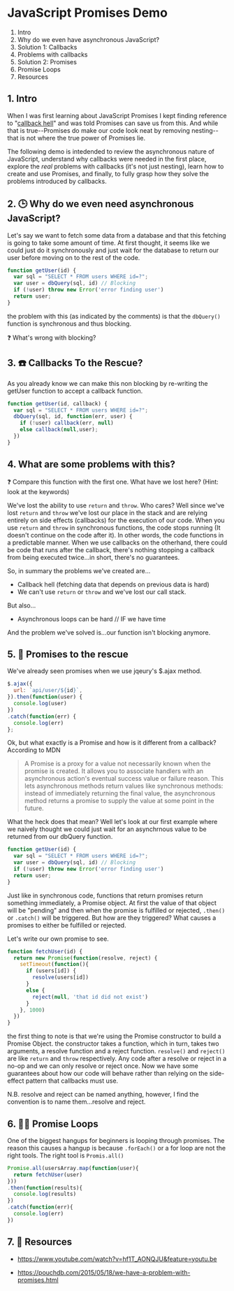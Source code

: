 # JavaScript Promises Demo

1. Intro
1. Why do we even have asynchronous JavaScript?
1. Solution 1: Callbacks
1. Problems with callbacks
1. Solution 2: Promises
1. Promise Loops
1. Resources

## 1. Intro
When I was first learning about JavaScript Promises I kept finding reference to "[callback hell](http://callbackhell.com/)" and was told Promises can save us from this.
And while that is true--Promises do make our code look neat by removing nesting--that is not where the true power of Promises lie. 

The following demo is intedended to review the asynchronous nature of JavaScript, understand why callbacks were needed in the first place, explore the _real_ problems with callbacks (it's not just nesting), learn how to create and use Promises, and finally, to fully grasp how they solve the problems introduced by callbacks. 

## 2. 🕒 Why do we even need asynchronous JavaScript?
Let's say we want to fetch some data from a database and that this fetching is going to take some amount of time. At first thought, it seems like we could just do it synchronously and just wait for the database to return our user before moving on to the rest of the code. 

```javascript 
function getUser(id) {
  var sql = "SELECT * FROM users WHERE id=?";
  var user = dbQuery(sql, id) // Blocking
  if (!user) throw new Error('error finding user')
  return user;
}
```
the problem with this (as indicated by the comments) is that the `dbQuery()` function is synchronous and thus blocking. 

❓ What's wrong with blocking? 

## 3. ☎️ Callbacks To the Rescue?
As you already know we can make this non blocking by re-writing the getUser function to accept a callback function. 
```javascript 
function getUser(id, callback) {
  var sql = "SELECT * FROM users WHERE id=?";
  dbQuery(sql, id, function(err, user) {
    if (!user) callback(err, null)
    else callback(null,user);
  }) 
}
```

## 4. What are some problems with this? 
❓ Compare this function with the first one. What have we lost here? (Hint: look at the keywords)

We've lost the ability to use `return` and `throw`. Who cares? Well since we've lost `return` and `throw` we've lost our place in the stack and are relying entirely on side effects (callbacks) for the execution of our code. When you use `return` and `throw` in synchronous functions, the code stops running (It doesn't continue on the code after it). In other words, the code functions in a predictable manner. When we use callbacks on the otherhand, there could be code that runs after the callback, there's nothing stopping a callback from being executed twice...in short, there's no guarantees. 

So, in summary the problems we've created are...

  * Callback hell (fetching data that depends on previous data is hard)
  * We can't use `return` or `throw` and we've lost our call stack.

But also... 
  * Asynchronous loops can be hard  // IF we have time

And the problem we've solved is...our function isn't blocking anymore. 


## 5. 🤞 Promises to the rescue

We've already seen promises when we use jqeury's $.ajax method. 

```javascript
$.ajax({
  url: `api/user/${id}`,
}).then(function(user) {
  console.log(user)
})
.catch(function(err) {
  console.log(err)
};
```

Ok, but what exactly is a Promise and how is it different from a callback? 
According to MDN 
>  A Promise is a proxy for a value not necessarily known when the promise is created. It allows you to associate handlers with an asynchronous action's eventual success value or failure reason. This lets asynchronous methods return values like synchronous methods: instead of immediately returning the final value, the asynchronous method returns a promise to supply the value at some point in the future.

What the heck does that mean? Well let's look at our first example where we naively thought we could just wait for an asynchrnous value to be returned from our dbQuery function.
```javascript 
function getUser(id) {
  var sql = "SELECT * FROM users WHERE id=?";
  var user = dbQuery(sql, id) // Blocking
  if (!user) throw new Error('error finding user')
  return user;
}
``` 
Just like in synchronous code, functions that return promises return something immediately, a Promise object. At first the value of that object will be "pending" and then when the promise is fulfilled or rejected, `.then()` or `.catch()` will be triggered. But how are they triggered? What causes a promises to either be fulfilled or rejected. 

Let's write our own promise to see. 

```javascript
function fetchUser(id) {
  return new Promise(function(resolve, reject) {
    setTimeout(function(){
      if (users[id]) {
        resolve(users[id])
      } 
      else {
        reject(null, 'that id did not exist')
      }
    }, 1000)
  })
}
```
the first thing to note is that we're using the Promise constructor to build a Promise Object. the constructor takes a function, which in turn, takes two arguments, a resolve function and a reject function. `resolve()` and `reject()` are like `return` and `throw` respectively. Any code after a resolve or reject in a no-op and we can only resolve or reject once. Now we have some guarantees about how our code will behave rather than relying on the side-effect pattern that callbacks must use. 

N.B. resolve and reject can be named anything, however, I find the convention is to name them...resolve and reject. 

## 6. 🤞🔁 Promise Loops

One of the biggest hangups for beginners is looping through promises. The reason this causes a hangup is because `.forEach()` or a for loop are not the right tools. The right tool is `Promis.all()`

```javascript
Promise.all(usersArray.map(function(user){ 
  return fetchUser(user)
}))
.then(function(results){
  console.log(results)
})
.catch(function(err){
  console.log(err)
})
```

## 7. 📖 Resources
* https://www.youtube.com/watch?v=hf1T_AONQJU&feature=youtu.be

* https://pouchdb.com/2015/05/18/we-have-a-problem-with-promises.html